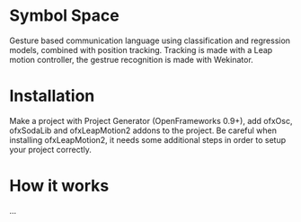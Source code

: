 # Symbol Space
Gesture based communication language using classification and regression models, combined with position tracking. Tracking is made with a Leap motion controller, the gestrue recognition is made with Wekinator. 

# Installation
Make a project with Project Generator (OpenFrameworks 0.9+), add ofxOsc, ofxSodaLib and ofxLeapMotion2 addons to the project. Be careful when installing ofxLeapMotion2, it needs some additional steps in order to setup your project correctly. 

# How it works 
...
